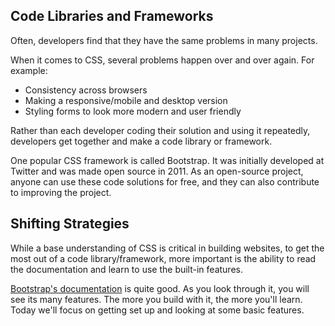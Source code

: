## Code Libraries and Frameworks

Often, developers find that they have the same problems in many projects.

When it comes to CSS, several problems happen over and over again. For example:

- Consistency across browsers
- Making a responsive/mobile and desktop version
- Styling forms to look more modern and user friendly

Rather than each developer coding their solution and using it repeatedly, developers get together and make a code library or framework.

One popular CSS framework is called Bootstrap. It was initially developed at Twitter and was made open source in 2011. As an open-source project, anyone can use these code solutions for free, and they can also contribute to improving the project.

## Shifting Strategies

While a base understanding of CSS is critical in building websites, to get the most out of a code library/framework, more important is the ability to read the documentation and learn to use the built-in features.

[Bootstrap's documentation](https://getbootstrap.com/docs/5.0/getting-started/introduction/) is quite good. As you look through it, you will see its many features. The more you build with it, the more you'll learn. Today we'll focus on getting set up and looking at some basic features.
